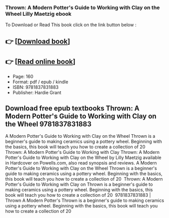 ### Thrown: A Modern Potter's Guide to Working with Clay on the Wheel Lilly Maetzig ebook

To Download or Read This book click on the link button below :

## 👉  [**[Download book](http://get-pdfs.com/download.php?group=book&from=github.com&id=718696&lnk=1065 "Download book")**]

## 👉  [**[Read online book](http://get-pdfs.com/download.php?group=book&from=github.com&id=718696&lnk=1065 "Read online book")**]


* Page: 160
* Format: pdf / epub / kindle
* ISBN: 9781837831883
* Publisher: Hardie Grant



## Download free epub textbooks Thrown: A Modern Potter's Guide to Working with Clay on the Wheel 9781837831883



 A Modern Potter&#039;s Guide to Working with Clay on the Wheel Thrown is a beginner&#039;s guide to making ceramics using a pottery wheel. Beginning with the basics, this book will teach you how to create a collection of 20 
 Thrown: A Modern Potter&#039;s Guide to Working with Clay Thrown: A Modern Potter&#039;s Guide to Working with Clay on the Wheel by Lilly Maetzig available in Hardcover on Powells.com, also read synopsis and reviews.
 A Modern Potter&#039;s Guide to Working with Clay on the Wheel Thrown is a beginner&#039;s guide to making ceramics using a pottery wheel. Beginning with the basics, this book will teach you how to create a collection of 20 
 Thrown: A Modern Potter&#039;s Guide to Working with Clay on Thrown is a beginner&#039;s guide to making ceramics using a pottery wheel. Beginning with the basics, this book will teach you how to create a collection of 20 
 9781837831883 | Thrown A Modern Potter&#039;s Thrown is a beginner&#039;s guide to making ceramics using a pottery wheel. Beginning with the basics, this book will teach you how to create a collection of 20 





